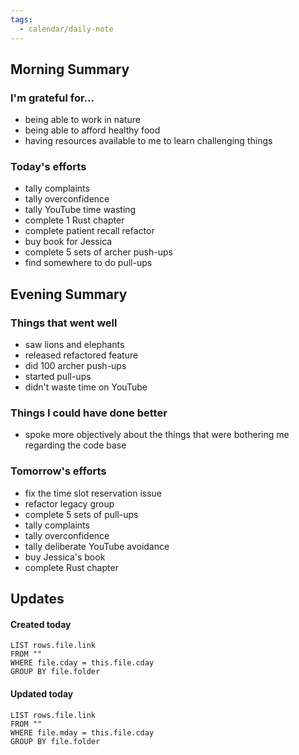 ```yaml
---
tags:
  - calendar/daily-note
---
```


## Morning Summary

### I'm grateful for...

- being able to work in nature
- being able to afford healthy food
- having resources available to me to learn challenging things

### Today's efforts

- tally complaints
- tally overconfidence
- tally YouTube time wasting
- complete 1 Rust chapter
- complete patient recall refactor
- buy book for Jessica
- complete 5 sets of archer push-ups
- find somewhere to do pull-ups

## Evening Summary

### Things that went well

- saw lions and elephants
- released refactored feature
- did 100 archer push-ups
- started pull-ups
- didn't waste time on YouTube

### Things I could have done better

- spoke more objectively about the things that were bothering me regarding the code base 

### Tomorrow's efforts

- fix the time slot reservation issue
- refactor legacy group
- complete 5 sets of pull-ups
- tally complaints
- tally overconfidence
- tally deliberate YouTube avoidance
- buy Jessica's book
- complete Rust chapter

## Updates

#### Created today

```dataview
LIST rows.file.link
FROM ""
WHERE file.cday = this.file.cday
GROUP BY file.folder
```

#### Updated today

```dataview
LIST rows.file.link
FROM ""
WHERE file.mday = this.file.cday
GROUP BY file.folder
```
